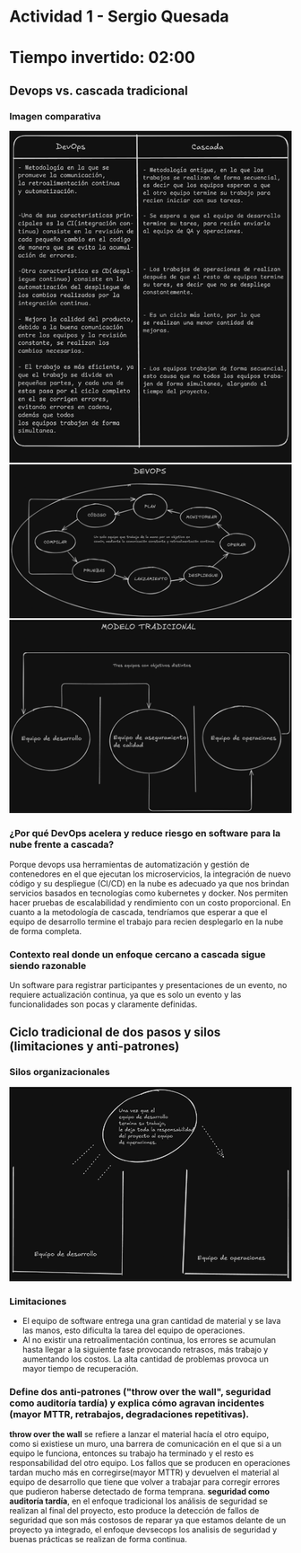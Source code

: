 # Actividad 1 - Sergio Quesada
# Tiempo invertido: 02:00

## Devops vs. cascada tradicional 
### Imagen comparativa
![Cuadro](imagenes/devops-vs-cascada.png)
![DevOps](imagenes/devops.png)
![Cascada](imagenes/cascada.png)
### ¿Por qué DevOps acelera y reduce riesgo en software para la nube frente a cascada?
Porque devops usa herramientas de automatización y gestión de contenedores en el que ejecutan los microservicios, la integración de nuevo código y su despliegue (CI/CD) en la nube es adecuado ya que nos brindan servicios basados en tecnologías como kubernetes y docker. Nos permiten hacer pruebas de escalabilidad y rendimiento
con un costo proporcional. En cuanto a la metodología de cascada, tendríamos que esperar a que el equipo de desarrollo termine el trabajo para recien desplegarlo en la nube de forma completa.
### Contexto real donde un enfoque cercano a cascada sigue siendo razonable
Un software para registrar participantes y presentaciones de un evento, no requiere actualización continua, ya que es solo un evento y las funcionalidades son pocas y claramente definidas.
## Ciclo tradicional de dos pasos y silos (limitaciones y anti-patrones)
### Silos organizacionales
![Silos](imagenes/silos-equipos.png)
### Limitaciones
- El equipo de software entrega una gran cantidad de material y se lava las manos, esto dificulta la tarea del equipo de operaciones.
- Al no existir una retroalimentación continua, los errores se acumulan hasta llegar a la siguiente fase provocando retrasos, más trabajo y aumentando los costos. La alta cantidad de problemas provoca un mayor tiempo de recuperación.
### Define dos anti-patrones ("throw over the wall", seguridad como auditoría tardía) y explica cómo agravan incidentes (mayor MTTR, retrabajos, degradaciones repetitivas).
**throw over the wall** se refiere a lanzar el material hacía el otro equipo, como si existiese un muro, una barrera de comunicación en el que si a un equipo le funciona, entonces su trabajo ha terminado y el resto es responsabilidad del otro equipo. Los fallos que se producen en operaciones tardan mucho más en corregirse(mayor MTTR) y devuelven el material al equipo de desarrollo que tiene que volver a trabajar para corregir errores que pudieron haberse detectado de forma temprana.
**seguridad como auditoría tardía**, en el enfoque tradicional los análisis de seguridad se realizan al final del proyecto, esto produce la detección de fallos de seguridad que son más costosos de reparar ya que estamos delante de un proyecto ya integrado, el enfoque devsecops los analisis de seguridad y buenas prácticas se realizan de forma continua.
